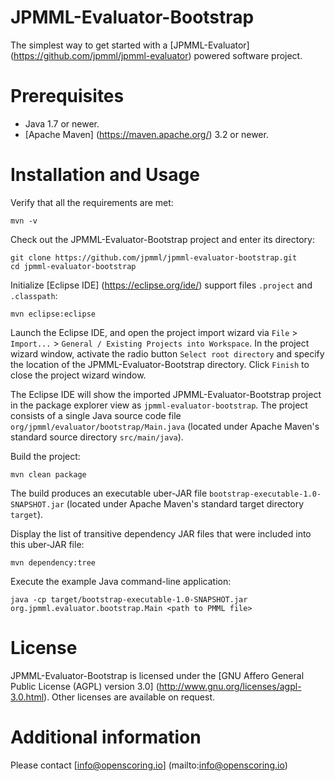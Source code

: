 JPMML-Evaluator-Bootstrap
=========================

The simplest way to get started with a [JPMML-Evaluator] (https://github.com/jpmml/jpmml-evaluator) powered software project.

# Prerequisites #

* Java 1.7 or newer.
* [Apache Maven] (https://maven.apache.org/) 3.2 or newer.

# Installation and Usage #

Verify that all the requirements are met:
```
mvn -v
```

Check out the JPMML-Evaluator-Bootstrap project and enter its directory:
```
git clone https://github.com/jpmml/jpmml-evaluator-bootstrap.git
cd jpmml-evaluator-bootstrap
```

Initialize [Eclipse IDE] (https://eclipse.org/ide/) support files `.project` and `.classpath`:
```
mvn eclipse:eclipse
```

Launch the Eclipse IDE, and open the project import wizard via `File` > `Import...` > `General / Existing Projects into Workspace`. In the project wizard window, activate the radio button `Select root directory` and specify the location of the JPMML-Evaluator-Bootstrap directory. Click `Finish` to close the project wizard window.

The Eclipse IDE will show the imported JPMML-Evaluator-Bootstrap project in the package explorer view as `jpmml-evaluator-bootstrap`. The project consists of a single Java source code file `org/jpmml/evaluator/bootstrap/Main.java` (located under Apache Maven's standard source directory `src/main/java`).

Build the project:
```
mvn clean package
```

The build produces an executable uber-JAR file `bootstrap-executable-1.0-SNAPSHOT.jar` (located under Apache Maven's standard target directory `target`).

Display the list of transitive dependency JAR files that were included into this uber-JAR file:
```
mvn dependency:tree
```

Execute the example Java command-line application:
```
java -cp target/bootstrap-executable-1.0-SNAPSHOT.jar org.jpmml.evaluator.bootstrap.Main <path to PMML file>
```

# License #

JPMML-Evaluator-Bootstrap is licensed under the [GNU Affero General Public License (AGPL) version 3.0] (http://www.gnu.org/licenses/agpl-3.0.html). Other licenses are available on request.

# Additional information #

Please contact [info@openscoring.io] (mailto:info@openscoring.io)
